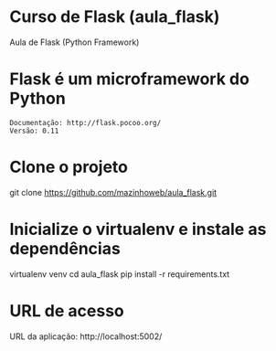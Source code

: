 # Curso de Flask (aula_flask)
Aula de Flask (Python Framework)

# Flask é um microframework do Python
```
Documentação: http://flask.pocoo.org/
Versão: 0.11
```
# Clone o projeto
git clone https://github.com/mazinhoweb/aula_flask.git

# Inicialize o virtualenv e instale as dependências
virtualenv venv
cd aula_flask
pip install -r requirements.txt

# URL de acesso
URL da aplicação: http://localhost:5002/
